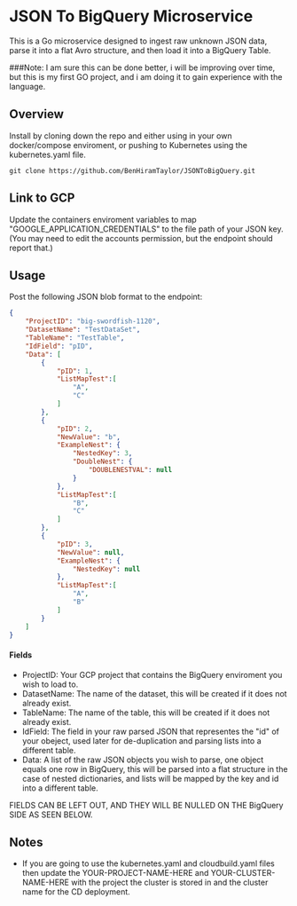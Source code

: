 #  JSON To BigQuery Microservice
This is a Go microservice designed to ingest raw unknown JSON data, parse it into a flat Avro structure, and then load it into a BigQuery Table.

###Note: I am sure this can be done better, i will be improving over time, but this is my first GO project, and i am doing it to gain experience with the language.
## Overview
Install by cloning down the repo and either using in your own docker/compose enviroment, or pushing to Kubernetes using the kubernetes.yaml file.
```shell
git clone https://github.com/BenHiramTaylor/JSONToBigQuery.git
```

## Link to GCP
Update the containers enviroment variables to map "GOOGLE_APPLICATION_CREDENTIALS" to the file path of your JSON key.
(You may need to edit the accounts permission, but the endpoint should report that.)

## Usage
Post the following JSON blob format to the endpoint:
```json
{
    "ProjectID": "big-swordfish-1120", 
    "DatasetName": "TestDataSet", 
    "TableName": "TestTable", 
    "IdField": "pID", 
    "Data": [
        {
            "pID": 1,
            "ListMapTest":[
                "A",
                "C"
            ]
        },
        {
            "pID": 2,
            "NewValue": "b",
            "ExampleNest": {
                "NestedKey": 3,
                "DoubleNest": {
                    "DOUBLENESTVAL": null
                }
            },
            "ListMapTest":[
                "B",
                "C"
            ]
        },
        {
            "pID": 3,
            "NewValue": null,
            "ExampleNest": {
                "NestedKey": null
            },
            "ListMapTest":[
                "A",
                "B"
            ]
        }
    ]
}
```
#### Fields
- ProjectID: Your GCP project that contains the BigQuery enviroment you wish to load to.
- DatasetName: The name of the dataset, this will be created if it does not already exist.
- TableName: The name of the table, this will be created if it does not already exist.
- IdField: The field in your raw parsed JSON that representes the "id" of your obeject, used later for de-duplication and parsing lists into a different table.
- Data: A list of the raw JSON objects you wish to parse, one object equals one row in BigQuery, this will be parsed into a flat structure in the case of nested dictionaries, and lists will be mapped by the key and id into a different table.
  
FIELDS CAN BE LEFT OUT, AND THEY WILL BE NULLED ON THE BigQuery SIDE AS SEEN BELOW.

## Notes
- If you are going to use the kubernetes.yaml and cloudbuild.yaml files then update the YOUR-PROJECT-NAME-HERE and YOUR-CLUSTER-NAME-HERE with the project the cluster is stored in and the cluster name for the CD deployment.